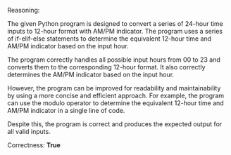 Reasoning:

The given Python program is designed to convert a series of 24-hour time inputs to 12-hour format with AM/PM indicator. The program uses a series of if-elif-else statements to determine the equivalent 12-hour time and AM/PM indicator based on the input hour.

The program correctly handles all possible input hours from 00 to 23 and converts them to the corresponding 12-hour format. It also correctly determines the AM/PM indicator based on the input hour.

However, the program can be improved for readability and maintainability by using a more concise and efficient approach. For example, the program can use the modulo operator to determine the equivalent 12-hour time and AM/PM indicator in a single line of code.

Despite this, the program is correct and produces the expected output for all valid inputs.

Correctness: **True**